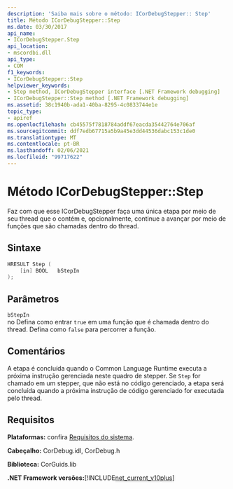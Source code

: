 ```yaml
---
description: 'Saiba mais sobre o método: ICorDebugStepper:: Step'
title: Método ICorDebugStepper::Step
ms.date: 03/30/2017
api_name:
- ICorDebugStepper.Step
api_location:
- mscordbi.dll
api_type:
- COM
f1_keywords:
- ICorDebugStepper::Step
helpviewer_keywords:
- Step method, ICorDebugStepper interface [.NET Framework debugging]
- ICorDebugStepper::Step method [.NET Framework debugging]
ms.assetid: 38c1940b-ada1-40ba-8295-4c0833744e1e
topic_type:
- apiref
ms.openlocfilehash: cb45575f7818784addf67eacda35442764e706af
ms.sourcegitcommit: ddf7edb67715a5b9a45e3dd44536dabc153c1de0
ms.translationtype: MT
ms.contentlocale: pt-BR
ms.lasthandoff: 02/06/2021
ms.locfileid: "99717622"
---
```

# <a name="icordebugstepperstep-method"></a>Método ICorDebugStepper::Step

Faz com que esse ICorDebugStepper faça uma única etapa por meio de seu thread que o contém e, opcionalmente, continue a avançar por meio de funções que são chamadas dentro do thread.  
  
## <a name="syntax"></a>Sintaxe  
  
```cpp  
HRESULT Step (  
    [in] BOOL   bStepIn  
);  
```  
  
## <a name="parameters"></a>Parâmetros  

 `bStepIn`  
 no Defina como entrar `true` em uma função que é chamada dentro do thread. Defina como `false` para percorrer a função.  
  
## <a name="remarks"></a>Comentários  

 A etapa é concluída quando o Common Language Runtime executa a próxima instrução gerenciada neste quadro de stepper. Se `Step` for chamado em um stepper, que não está no código gerenciado, a etapa será concluída quando a próxima instrução de código gerenciado for executada pelo thread.  
  
## <a name="requirements"></a>Requisitos  

 **Plataformas:** confira [Requisitos do sistema](../../get-started/system-requirements.md).  
  
 **Cabeçalho:** CorDebug.idl, CorDebug.h  
  
 **Biblioteca:** CorGuids.lib  
  
 **.NET Framework versões:**[!INCLUDE[net_current_v10plus](../../../../includes/net-current-v10plus-md.md)]
